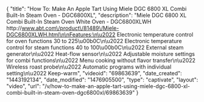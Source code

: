 {
    "title": "How To: Make An Apple Tart Using Miele DGC 6800 XL Combi Built-In Steam Oven - DGC6800XL",
    "description": "Miele DGC 6800 XL Combi Built-In Steam Oven White Oven - DGC6800XLWH http:\/\/www.abt.com\/product\/81489\/Miele-DGC6800XLWH.html\n\nFeatures:\n\u2022 Electronic temperature control for oven functions 30 to 225\u00b0C\n\u2022 Electronic temperature control for steam functions 40 to 100\u00b0C\n\u2022 External steam generator\n\u2022 Heat-flow sensor\n\u2022 Adjustable moisture settings for combi functions\n\u2022 Menu cooking without flavor transfer\n\u2022 Wireless roast probe\n\u2022 Automatic programs with individual setting\n\u2022 Keep-warm",
    "videoid": "69863639",
    "date_created": "1443192134",
    "date_modified": "1476905500",
    "type": "captivate",
    "layout": "video",
    "url": "\/v\/how-to-make-an-apple-tart-using-miele-dgc-6800-xl-combi-built-in-steam-oven-dgc6800xl\/69863639"
}